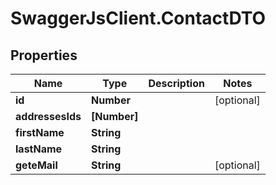 # SwaggerJsClient.ContactDTO

## Properties
Name | Type | Description | Notes
------------ | ------------- | ------------- | -------------
**id** | **Number** |  | [optional] 
**addressesIds** | **[Number]** |  | 
**firstName** | **String** |  | 
**lastName** | **String** |  | 
**geteMail** | **String** |  | [optional] 


